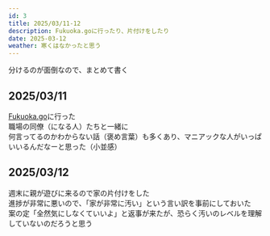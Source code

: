 ```yaml
---
id: 3
title: 2025/03/11-12
description: Fukuoka.goに行ったり、片付けをしたり
date: 2025-03-12
weather: 寒くはなかったと思う
---
```


分けるのが面倒なので、まとめて書く  
## 2025/03/11  
[Fukuoka.go](https://fukuokago.connpass.com/event/344467/)に行った  
職場の同僚（になる人）たちと一緒に  
何言ってるのかわからない話（褒め言葉）も多くあり、マニアックな人がいっぱいいるんだなーと思った（小並感）  
  
## 2025/03/12  
週末に親が遊びに来るので家の片付けをした  
進捗が非常に悪いので、「家が非常に汚い」という言い訳を事前にしておいた  
案の定「全然気にしなくていいよ」と返事が来たが、恐らく汚いのレベルを理解していないのだろうと思う  
